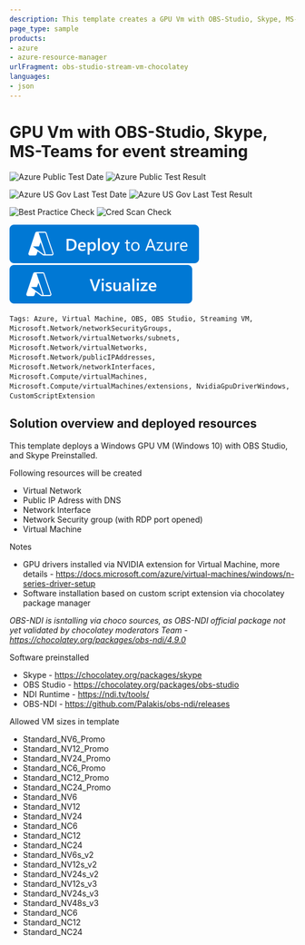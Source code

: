 ```yaml
---
description: This template creates a GPU Vm with OBS-Studio, Skype, MS-Teams for event streaming. It creates the VM in a new vnet, storage account, nic, and public ip with the new compute stack. All installation process based on Chocolately package manager
page_type: sample
products:
- azure
- azure-resource-manager
urlFragment: obs-studio-stream-vm-chocolatey
languages:
- json
---
```

# GPU Vm with OBS-Studio, Skype, MS-Teams for event streaming

![Azure Public Test Date](https://azurequickstartsservice.blob.core.windows.net/badges/application-workloads/obs/obs-studio-stream-vm-chocolatey/PublicLastTestDate.svg)
![Azure Public Test Result](https://azurequickstartsservice.blob.core.windows.net/badges/application-workloads/obs/obs-studio-stream-vm-chocolatey/PublicDeployment.svg)

![Azure US Gov Last Test Date](https://azurequickstartsservice.blob.core.windows.net/badges/application-workloads/obs/obs-studio-stream-vm-chocolatey/FairfaxLastTestDate.svg)
![Azure US Gov Last Test Result](https://azurequickstartsservice.blob.core.windows.net/badges/application-workloads/obs/obs-studio-stream-vm-chocolatey/FairfaxDeployment.svg)

![Best Practice Check](https://azurequickstartsservice.blob.core.windows.net/badges/application-workloads/obs/obs-studio-stream-vm-chocolatey/BestPracticeResult.svg)
![Cred Scan Check](https://azurequickstartsservice.blob.core.windows.net/badges/application-workloads/obs/obs-studio-stream-vm-chocolatey/CredScanResult.svg)

[![Deploy To Azure](https://raw.githubusercontent.com/Azure/azure-quickstart-templates/master/1-CONTRIBUTION-GUIDE/images/deploytoazure.svg?sanitize=true)](https://portal.azure.com/#create/Microsoft.Template/uri/https%3A%2F%2Fraw.githubusercontent.com%2FAzure%2Fazure-quickstart-templates%2Fmaster%2Fapplication-workloads%2Fobs%2Fobs-studio-stream-vm-chocolatey%2Fazuredeploy.json)  [![Visualize](https://raw.githubusercontent.com/Azure/azure-quickstart-templates/master/1-CONTRIBUTION-GUIDE/images/visualizebutton.svg?sanitize=true)](http://armviz.io/#/?load=https%3A%2F%2Fraw.githubusercontent.com%2FAzure%2Fazure-quickstart-templates%2Fmaster%2Fapplication-workloads%2Fobs%2Fobs-studio-stream-vm-chocolatey%2Fazuredeploy.json)

`Tags: Azure, Virtual Machine, OBS, OBS Studio, Streaming VM, Microsoft.Network/networkSecurityGroups, Microsoft.Network/virtualNetworks/subnets, Microsoft.Network/virtualNetworks, Microsoft.Network/publicIPAddresses, Microsoft.Network/networkInterfaces, Microsoft.Compute/virtualMachines, Microsoft.Compute/virtualMachines/extensions, NvidiaGpuDriverWindows, CustomScriptExtension`

## Solution overview and deployed resources
This template deploys a Windows GPU VM (Windows 10) with OBS Studio, and Skype Preinstalled.

Following resources will be created
- Virtual Network
- Public IP Adress with DNS
- Network Interface
- Network Security group (with RDP port opened)
- Virtual Machine

Notes
- GPU drivers installed via NVIDIA extension for Virtual Machine, more details - https://docs.microsoft.com/azure/virtual-machines/windows/n-series-driver-setup
- Software installation based on custom script extension via chocolatey package manager

*OBS-NDI is isntalling via choco sources, as OBS-NDI official package not yet validated by chocolatey moderators Team - https://chocolatey.org/packages/obs-ndi/4.9.0*

Software preinstalled
- Skype - https://chocolatey.org/packages/skype
- OBS Studio - https://chocolatey.org/packages/obs-studio
- NDI Runtime - https://ndi.tv/tools/
- OBS-NDI - https://github.com/Palakis/obs-ndi/releases

Allowed VM sizes in template
- Standard_NV6_Promo
- Standard_NV12_Promo
- Standard_NV24_Promo
- Standard_NC6_Promo
- Standard_NC12_Promo
- Standard_NC24_Promo
- Standard_NV6
- Standard_NV12
- Standard_NV24
- Standard_NC6
- Standard_NC12
- Standard_NC24
- Standard_NV6s_v2
- Standard_NV12s_v2
- Standard_NV24s_v2
- Standard_NV12s_v3
- Standard_NV24s_v3
- Standard_NV48s_v3
- Standard_NC6
- Standard_NC12
- Standard_NC24
